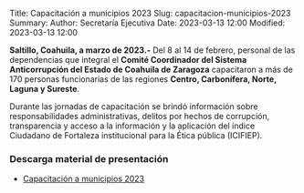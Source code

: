Title: Capacitación a municipios 2023
Slug: capacitacion-municipios-2023
Summary:
Author: Secretaría Ejecutiva
Date: 2023-03-13 12:00
Modified: 2023-03-13 12:00

**Saltillo, Coahuila, a marzo de 2023.-** Del 8 al 14 de febrero, personal de las dependencias que integral el **Comité Coordinador del Sistema Anticorrupción del Estado de Coahuila de Zaragoza** capacitaron a más de 170 personas funcionarias de las regiones **Centro, Carbonífera, Norte, Laguna y Sureste**.

Durante las jornadas de capacitación se brindó información sobre responsabilidades administrativas, delitos por hechos de corrupción, transparencia y acceso a la información y la aplicación del índice Ciudadano de Fortaleza institucional para la Ética pública (ICIFIEP).

### Descarga material de presentación
* [Capacitación a municipios 2023](capacitacion-municipios-23.pdf)